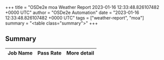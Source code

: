 +++
title = "OSDe2e moa Weather Report 2023-01-16 12:33:48.826107482 +0000 UTC"
author = "OSDe2e Automation"
date = "2023-01-16 12:33:48.826107482 +0000 UTC"
tags = ["weather-report", "moa"]
summary = "<table class=\"summary\"></table>"
+++
## Summary

| Job Name | Pass Rate | More detail |
|----------|-----------|-------------|




